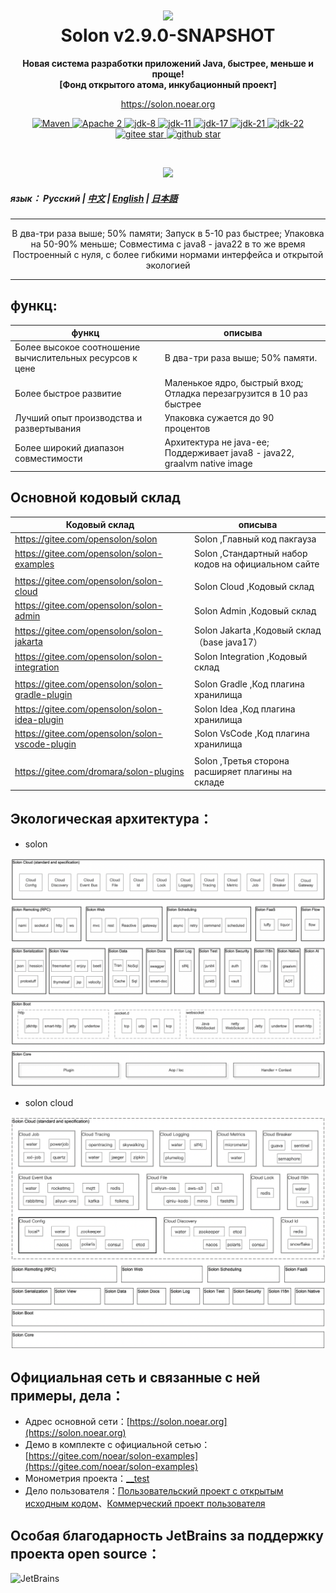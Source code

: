 <h1 align="center" style="text-align:center;">
<img src="solon_icon.png" width="128" />
<br />
Solon v2.9.0-SNAPSHOT
</h1>
<p align="center">
	<strong>Новая система разработки приложений Java, быстрее, меньше и проще!</strong>
    <br/>
    <strong>[Фонд открытого атома, инкубационный проект]</strong>
</p>
<p align="center">
	<a href="https://solon.noear.org/">https://solon.noear.org</a>
</p>

<p align="center">
    <a target="_blank" href="https://central.sonatype.com/search?q=org.noear%3Asolon-parent">
        <img src="https://img.shields.io/maven-central/v/org.noear/solon.svg?label=Maven%20Central" alt="Maven" />
    </a>
    <a target="_blank" href="LICENSE">
		<img src="https://img.shields.io/:License-Apache2-blue.svg" alt="Apache 2" />
	</a>
    <a target="_blank" href="https://www.oracle.com/java/technologies/javase/javase-jdk8-downloads.html">
		<img src="https://img.shields.io/badge/JDK-8-green.svg" alt="jdk-8" />
	</a>
    <a target="_blank" href="https://www.oracle.com/java/technologies/javase/jdk11-archive-downloads.html">
		<img src="https://img.shields.io/badge/JDK-11-green.svg" alt="jdk-11" />
	</a>
    <a target="_blank" href="https://www.oracle.com/java/technologies/javase/jdk17-archive-downloads.html">
		<img src="https://img.shields.io/badge/JDK-17-green.svg" alt="jdk-17" />
	</a>
    <a target="_blank" href="https://www.oracle.com/java/technologies/javase/jdk21-archive-downloads.html">
		<img src="https://img.shields.io/badge/JDK-21-green.svg" alt="jdk-21" />
	</a>
    <a target="_blank" href="https://www.oracle.com/java/technologies/javase/jdk22-archive-downloads.html">
		<img src="https://img.shields.io/badge/JDK-22-green.svg" alt="jdk-22" />
	</a>
    <br />
    <a target="_blank" href='https://gitee.com/noear/solon/stargazers'>
		<img src='https://gitee.com/noear/solon/badge/star.svg' alt='gitee star'/>
	</a>
    <a target="_blank" href='https://github.com/noear/solon/stargazers'>
		<img src="https://img.shields.io/github/stars/noear/solon.svg?style=flat&logo=github" alt="github star"/>
	</a>
</p>

<br/>
<p align="center">
	<a href="https://jq.qq.com/?_wv=1027&k=kjB5JNiC">
	<img src="https://img.shields.io/badge/QQ交流群-22200020-orange"/></a>
</p>

##### язык： Русский | [中文](README_CN.md)  | [English](README_EN.md) | [日本語](README_JP.md)

<hr />

<p align="center">
В два-три раза выше; 50% памяти; Запуск в 5-10 раз быстрее; Упаковка на 50-90% меньше; Совместима с java8 - java22 в то же время
<br/>
Построенный с нуля, с более гибкими нормами интерфейса и открытой экологией
</p>
<hr />

## функц:


| функц      |  описыва | 
|---------| -------------------- | 
| Более высокое соотношение вычислительных ресурсов к цене | В два-три раза выше; 50% памяти.     |
| Более быстрое развитие | Маленькое ядро, быстрый вход; Отладка перезагрузится в 10 раз быстрее     |
| Лучший опыт производства и развертывания | Упаковка сужается до 90 процентов     |
| Более широкий диапазон совместимости | Архитектура не java-ee; Поддерживает java8 - java22, graalvm native image     |


## Основной кодовый склад


| Кодовый склад                                    | описыва                                             | 
|--------------------------------------------------|-----------------------------------------------------| 
| https://gitee.com/opensolon/solon                | Solon ,Главный код пакгауза                         | 
| https://gitee.com/opensolon/solon-examples       | Solon ,Стандартный набор кодов на официальном сайте |
|                                                  |                                                     |
| https://gitee.com/opensolon/solon-cloud          | Solon Cloud ,Кодовый склад                          | 
| https://gitee.com/opensolon/solon-admin          | Solon Admin ,Кодовый склад                          | 
| https://gitee.com/opensolon/solon-jakarta        | Solon Jakarta ,Кодовый склад（base java17）           | 
| https://gitee.com/opensolon/solon-integration    | Solon Integration ,Кодовый склад                    | 
|                                                  |                                                     |
| https://gitee.com/opensolon/solon-gradle-plugin  | Solon Gradle ,Код плагина хранилища                 | 
| https://gitee.com/opensolon/solon-idea-plugin    | Solon Idea ,Код плагина хранилища                   | 
| https://gitee.com/opensolon/solon-vscode-plugin  | Solon VsCode ,Код плагина хранилища                 | 
|                                                  |                                                     |
| https://gitee.com/dromara/solon-plugins          | Solon ,Третья сторона расширяет плагины на складе                                             | 



## Экологическая архитектура：

* solon

<img src="solon_schema.png" width="700" />

* solon cloud

<img src="solon_cloud_schema.png" width="700" />

## Официальная сеть и связанные с ней примеры, дела：

* Адрес основной сети：[https://solon.noear.org](https://solon.noear.org)
* Демо в комплекте с официальной сетью：[https://gitee.com/noear/solon-examples](https://gitee.com/noear/solon-examples)
* Монометрия проекта：[__test](./__test/) 
* Дело пользователя：[Пользовательский проект с открытым исходным кодом](https://solon.noear.org/article/555)、[Коммерческий проект пользователя](https://solon.noear.org/article/cases)


## Особая благодарность JetBrains за поддержку проекта open source：

<a href="https://jb.gg/OpenSourceSupport">
  <img src="https://user-images.githubusercontent.com/8643542/160519107-199319dc-e1cf-4079-94b7-01b6b8d23aa6.png" align="left" height="100" width="100"  alt="JetBrains">
</a>

